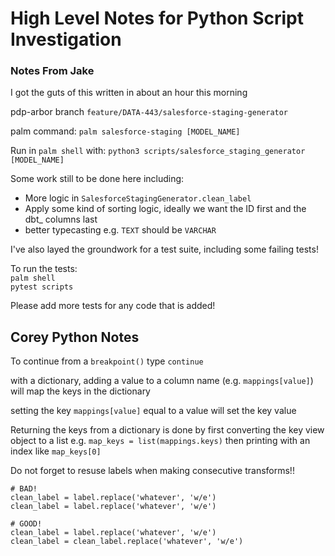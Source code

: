 # High Level Notes for Python Script Investigation

### Notes From Jake
I got the guts of this written in about an hour this morning

pdp-arbor branch `feature/DATA-443/salesforce-staging-generator`

palm command: `palm salesforce-staging [MODEL_NAME]`

Run in `palm shell` with: `python3 scripts/salesforce_staging_generator [MODEL_NAME]`

Some work still to be done here including:  
- More logic in `SalesforceStagingGenerator.clean_label`  
- Apply some kind of sorting logic, ideally we want the ID first and the dbt_ columns last  
- better typecasting e.g. `TEXT` should be `VARCHAR`

I've also layed the groundwork for a test suite, including some failing tests!

To run the tests:  
`palm shell`  
`pytest scripts`

Please add more tests for any code that is added!

## Corey Python Notes
To continue from a `breakpoint()` type `continue`

with a dictionary, adding a value to a column name (e.g. `mappings[value]`) will map the keys in the dictionary

setting the key `mappings[value]` equal to a value will set the key value

Returning the keys from a dictionary is done by first converting the key view object to a list e.g. `map_keys = list(mappings.keys)` then printing with an index like `map_keys[0]` 

Do not forget to resuse labels when making consecutive transforms!!
```
# BAD!
clean_label = label.replace('whatever', 'w/e')
clean_label = label.replace('whatever', 'w/e')

# GOOD!
clean_label = label.replace('whatever', 'w/e')
clean_label = clean_label.replace('whatever', 'w/e')
```

